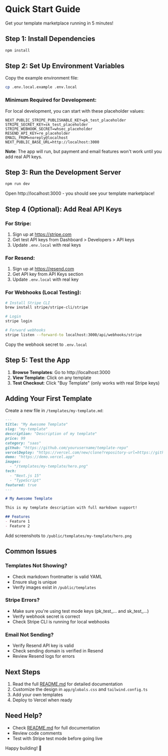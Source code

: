 # Quick Start Guide

Get your template marketplace running in 5 minutes!

## Step 1: Install Dependencies

```bash
npm install
```

## Step 2: Set Up Environment Variables

Copy the example environment file:

```bash
cp .env.local.example .env.local
```

### Minimum Required for Development:

For local development, you can start with these placeholder values:

```env
NEXT_PUBLIC_STRIPE_PUBLISHABLE_KEY=pk_test_placeholder
STRIPE_SECRET_KEY=sk_test_placeholder
STRIPE_WEBHOOK_SECRET=whsec_placeholder
RESEND_API_KEY=re_placeholder
EMAIL_FROM=noreply@localhost
NEXT_PUBLIC_BASE_URL=http://localhost:3000
```

**Note**: The app will run, but payment and email features won't work until you add real API keys.

## Step 3: Run the Development Server

```bash
npm run dev
```

Open http://localhost:3000 - you should see your template marketplace!

## Step 4 (Optional): Add Real API Keys

### For Stripe:

1. Sign up at https://stripe.com
2. Get test API keys from Dashboard > Developers > API keys
3. Update `.env.local` with real keys

### For Resend:

1. Sign up at https://resend.com
2. Get API key from API Keys section
3. Update `.env.local` with real key

### For Webhooks (Local Testing):

```bash
# Install Stripe CLI
brew install stripe/stripe-cli/stripe

# Login
stripe login

# Forward webhooks
stripe listen --forward-to localhost:3000/api/webhooks/stripe
```

Copy the webhook secret to `.env.local`

## Step 5: Test the App

1. **Browse Templates**: Go to http://localhost:3000
2. **View Template**: Click on any template
3. **Test Checkout**: Click "Buy Template" (only works with real Stripe keys)

## Adding Your First Template

Create a new file in `/templates/my-template.md`:

```markdown
---
title: "My Awesome Template"
slug: "my-template"
description: "Description of my template"
price: 99
category: "saas"
github: "https://github.com/yourusername/template-repo"
vercelDeploy: "https://vercel.com/new/clone?repository-url=https://github.com/yourusername/template-repo"
demo: "https://demo.vercel.app"
images:
  - "/templates/my-template/hero.png"
tech:
  - "Next.js 15"
  - "TypeScript"
featured: true
---

# My Awesome Template

This is my template description with full markdown support!

## Features
- Feature 1
- Feature 2
```

Add screenshots to `/public/templates/my-template/hero.png`

## Common Issues

### Templates Not Showing?
- Check markdown frontmatter is valid YAML
- Ensure slug is unique
- Verify images exist in `/public/templates`

### Stripe Errors?
- Make sure you're using test mode keys (pk_test_... and sk_test_...)
- Verify webhook secret is correct
- Check Stripe CLI is running for local webhooks

### Email Not Sending?
- Verify Resend API key is valid
- Check sending domain is verified in Resend
- Review Resend logs for errors

## Next Steps

1. Read the full [README.md](./README.md) for detailed documentation
2. Customize the design in `app/globals.css` and `tailwind.config.ts`
3. Add your own templates
4. Deploy to Vercel when ready

## Need Help?

- Check [README.md](./README.md) for full documentation
- Review code comments
- Test with Stripe test mode before going live

Happy building! 🚀
